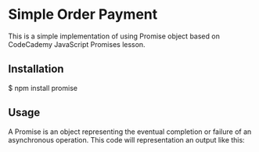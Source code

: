 # **Simple Order Payment**
This is a simple implementation of using Promise object based on CodeCademy JavaScript Promises lesson.

## Installation
 $ npm install promise

## Usage
A Promise is an object representing the eventual completion or failure of an asynchronous operation. This code will representation an output like this: